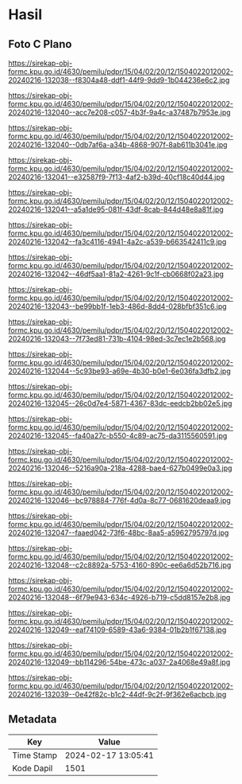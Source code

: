 # Hasil

## Foto C Plano

https://sirekap-obj-formc.kpu.go.id/4630/pemilu/pdpr/15/04/02/20/12/1504022012002-20240216-132038--f8304a48-ddf1-44f9-9dd9-1b044236e6c2.jpg

https://sirekap-obj-formc.kpu.go.id/4630/pemilu/pdpr/15/04/02/20/12/1504022012002-20240216-132040--acc7e208-c057-4b3f-9a4c-a37487b7953e.jpg

https://sirekap-obj-formc.kpu.go.id/4630/pemilu/pdpr/15/04/02/20/12/1504022012002-20240216-132040--0db7af6a-a34b-4868-907f-8ab611b3041e.jpg

https://sirekap-obj-formc.kpu.go.id/4630/pemilu/pdpr/15/04/02/20/12/1504022012002-20240216-132041--e32587f9-7f13-4af2-b39d-40cf18c40d44.jpg

https://sirekap-obj-formc.kpu.go.id/4630/pemilu/pdpr/15/04/02/20/12/1504022012002-20240216-132041--a5a1de95-081f-43df-8cab-844d48e8a81f.jpg

https://sirekap-obj-formc.kpu.go.id/4630/pemilu/pdpr/15/04/02/20/12/1504022012002-20240216-132042--fa3c4116-4941-4a2c-a539-b663542411c9.jpg

https://sirekap-obj-formc.kpu.go.id/4630/pemilu/pdpr/15/04/02/20/12/1504022012002-20240216-132042--46df5aa1-81a2-4261-9c1f-cb0668f02a23.jpg

https://sirekap-obj-formc.kpu.go.id/4630/pemilu/pdpr/15/04/02/20/12/1504022012002-20240216-132043--be99bb1f-1eb3-486d-8dd4-028bfbf351c6.jpg

https://sirekap-obj-formc.kpu.go.id/4630/pemilu/pdpr/15/04/02/20/12/1504022012002-20240216-132043--7f73ed81-731b-4104-98ed-3c7ec1e2b568.jpg

https://sirekap-obj-formc.kpu.go.id/4630/pemilu/pdpr/15/04/02/20/12/1504022012002-20240216-132044--5c93be93-a69e-4b30-b0e1-6e036fa3dfb2.jpg

https://sirekap-obj-formc.kpu.go.id/4630/pemilu/pdpr/15/04/02/20/12/1504022012002-20240216-132045--26c0d7e4-5871-4367-83dc-eedcb2bb02e5.jpg

https://sirekap-obj-formc.kpu.go.id/4630/pemilu/pdpr/15/04/02/20/12/1504022012002-20240216-132045--fa40a27c-b550-4c89-ac75-da3115560591.jpg

https://sirekap-obj-formc.kpu.go.id/4630/pemilu/pdpr/15/04/02/20/12/1504022012002-20240216-132046--5216a90a-218a-4288-bae4-627b0499e0a3.jpg

https://sirekap-obj-formc.kpu.go.id/4630/pemilu/pdpr/15/04/02/20/12/1504022012002-20240216-132046--bc978884-776f-4d0a-8c77-0681620deaa9.jpg

https://sirekap-obj-formc.kpu.go.id/4630/pemilu/pdpr/15/04/02/20/12/1504022012002-20240216-132047--faaed042-73f6-48bc-8aa5-a5962795797d.jpg

https://sirekap-obj-formc.kpu.go.id/4630/pemilu/pdpr/15/04/02/20/12/1504022012002-20240216-132048--c2c8892a-5753-4160-890c-ee6a6d52b716.jpg

https://sirekap-obj-formc.kpu.go.id/4630/pemilu/pdpr/15/04/02/20/12/1504022012002-20240216-132048--6f79e943-634c-4926-b719-c5dd8157e2b8.jpg

https://sirekap-obj-formc.kpu.go.id/4630/pemilu/pdpr/15/04/02/20/12/1504022012002-20240216-132049--eaf74109-6589-43a6-9384-01b2b1f67138.jpg

https://sirekap-obj-formc.kpu.go.id/4630/pemilu/pdpr/15/04/02/20/12/1504022012002-20240216-132049--bb114296-54be-473c-a037-2a4068e49a8f.jpg

https://sirekap-obj-formc.kpu.go.id/4630/pemilu/pdpr/15/04/02/20/12/1504022012002-20240216-132039--0e42f82c-b1c2-44df-9c2f-9f362e6acbcb.jpg


## Metadata

| Key        | Value               |
| ---------- | ------------------- |
| Time Stamp | 2024-02-17 13:05:41 |
| Kode Dapil | 1501                |



